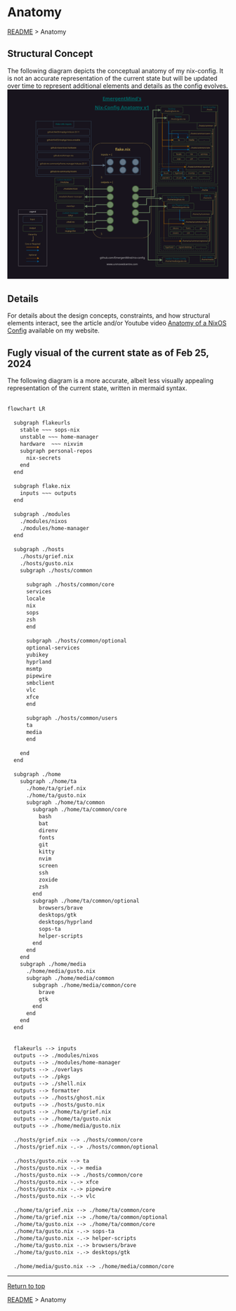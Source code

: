 # Anatomy

[README](../README.md) > Anatomy

## Structural Concept
The following diagram depicts the conceptual anatomy of my nix-config. It is not an accurate representation of the current state but will be updated over time to represent additional elements and details as the config evolves.
![Anatomy v1](diagrams/anatomy_v1.png)

## Details
For details about the design concepts, constraints, and how structural elements interact, see the article and/or Youtube video [Anatomy of a NixOS Config](https://unmovedcentre.com/technology/2024/02/24/anatomy-of-a-nixos-config.html) available on my website.

## Fugly visual of the current state as of Feb 25, 2024

The following diagram is a more accurate, albeit less visually appealing representation of the current state, written in mermaid syntax.

```mermaid

flowchart LR

  subgraph flakeurls
    stable ~~~ sops-nix
    unstable ~~~ home-manager
    hardware  ~~~ nixvim
    subgraph personal-repos
      nix-secrets
    end
  end

  subgraph flake.nix
    inputs ~~~ outputs
  end

  subgraph ./modules
    ./modules/nixos
    ./modules/home-manager
  end

  subgraph ./hosts
    ./hosts/grief.nix
    ./hosts/gusto.nix
    subgraph ./hosts/common

      subgraph ./hosts/common/core
      services
      locale
      nix
      sops
      zsh
      end 

      subgraph ./hosts/common/optional
      optional-services
      yubikey
      hyprland
      msmtp
      pipewire
      smbclient
      vlc
      xfce
      end

      subgraph ./hosts/common/users
      ta
      media
      end

    end
  end

  subgraph ./home
    subgraph ./home/ta
      ./home/ta/grief.nix
      ./home/ta/gusto.nix
      subgraph ./home/ta/common
        subgraph ./home/ta/common/core
          bash
          bat
          direnv
          fonts
          git
          kitty
          nvim
          screen
          ssh
          zoxide
          zsh
        end
        subgraph ./home/ta/common/optional
          browsers/brave
          desktops/gtk
          desktops/hyprland
          sops-ta
          helper-scripts
        end
      end
    end
    subgraph ./home/media
      ./home/media/gusto.nix
      subgraph ./home/media/common
        subgraph ./home/media/common/core
          brave
          gtk
        end
      end
    end
  end


  flakeurls --> inputs
  outputs --> ./modules/nixos
  outputs --> ./modules/home-manager 
  outputs --> ./overlays
  outputs --> ./pkgs
  outputs --> ./shell.nix
  outputs --> formatter
  outputs --> ./hosts/ghost.nix
  outputs --> ./hosts/gusto.nix
  outputs --> ./home/ta/grief.nix
  outputs --> ./home/ta/gusto.nix
  outputs --> ./home/media/gusto.nix

  ./hosts/grief.nix --> ./hosts/common/core
  ./hosts/grief.nix -.-> ./hosts/common/optional

  ./hosts/gusto.nix --> ta
  ./hosts/gusto.nix -.-> media
  ./hosts/gusto.nix --> ./hosts/common/core
  ./hosts/gusto.nix -.-> xfce
  ./hosts/gusto.nix -.-> pipewire
  ./hosts/gusto.nix -.-> vlc

  ./home/ta/grief.nix --> ./home/ta/common/core
  ./home/ta/grief.nix --> ./home/ta/common/optional
  ./home/ta/gusto.nix --> ./home/ta/common/core
  ./home/ta/gusto.nix -.-> sops-ta
  ./home/ta/gusto.nix -.-> helper-scripts
  ./home/ta/gusto.nix -.-> browsers/brave
  ./home/ta/gusto.nix -.-> desktops/gtk

  ./home/media/gusto.nix --> ./home/media/common/core

```

---
[Return to top](#anatomy)

[README](../README.md) > Anatomy

